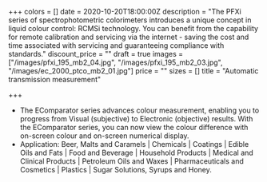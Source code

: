 +++
colors = []
date = 2020-10-20T18:00:00Z
description = "The PFXi series of spectrophotometric colorimeters introduces a unique concept in liquid colour control: RCMSi technology. You can benefit from the capability for remote calibration and servicing via the internet - saving the cost and time associated with servicing and guaranteeing compliance with standards."
discount_price = ""
draft = true
images = ["/images/pfxi_195_mb2_04.jpg", "/images/pfxi_195_mb2_03.jpg", "/images/ec_2000_ptco_mb2_01.jpg"]
price = ""
sizes = []
title = "Automatic transmission measurement"

+++
* The EComparator series advances colour measurement, enabling you to progress from Visual (subjective) to Electronic (objective) results. With the EComparator series, you can now view the colour difference with on-screen colour and on-screen numerical display.
* Application: Beer, Malts and Caramels | Chemicals | Coatings | Edible Oils and Fats | Food and Beverage | Household Products | Medical and Clinical Products | Petroleum Oils and Waxes | Pharmaceuticals and Cosmetics | Plastics | Sugar Solutions, Syrups and Honey.